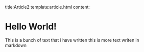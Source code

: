 title:Article2
template:article.html
content:
# Hello World!
This is a bunch of text that i have written
this is more text writen in markdown
